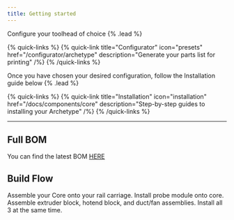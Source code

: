 ```yaml
---
title: Getting started
---
```


Configure your toolhead of choice {% .lead %}

{% quick-links %}
  {% quick-link title="Configurator" icon="presets" href="/configurator/archetype" description="Generate your parts list for printing" /%}
{% /quick-links %}

Once you have chosen your desired configuration, follow the Installation guide below {% .lead %}

{% quick-links %}
  {% quick-link title="Installation" icon="installation" href="/docs/components/core" description="Step-by-step guides to installing your Archetype" /%}
{% /quick-links %}

---

## Full BOM

You can find the latest BOM [HERE](https://docs.google.com/spreadsheets/d/18x7pNYz53fPJomdPaFnqmAoJtb4nF-udBhEBqGI2xig/edit?usp=sharing)

## Build Flow

Assemble your Core onto your rail carriage.
Install probe module onto core.
Assemble extruder block, hotend block, and duct/fan assemblies.
Install all 3 at the same time.
